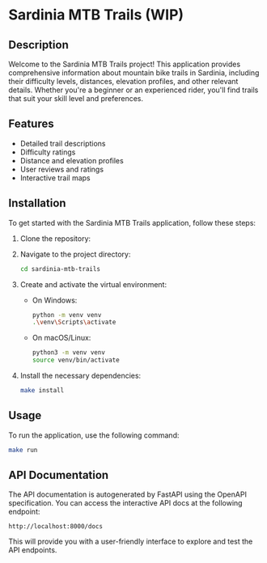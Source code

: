 # Sardinia MTB Trails (WIP)

## Description

Welcome to the Sardinia MTB Trails project! This application provides comprehensive information about mountain bike trails in Sardinia, including their difficulty levels, distances, elevation profiles, and other relevant details. Whether you're a beginner or an experienced rider, you'll find trails that suit your skill level and preferences.

## Features

-   Detailed trail descriptions
-   Difficulty ratings
-   Distance and elevation profiles
-   User reviews and ratings
-   Interactive trail maps

## Installation

To get started with the Sardinia MTB Trails application, follow these steps:

1. Clone the repository:

2. Navigate to the project directory:
    ```bash
    cd sardinia-mtb-trails
    ```
3. Create and activate the virtual environment:
    - On Windows:
        ```bash
        python -m venv venv
        .\venv\Scripts\activate
        ```
    - On macOS/Linux:
        ```bash
        python3 -m venv venv
        source venv/bin/activate
        ```
4. Install the necessary dependencies:
    ```bash
    make install
    ```

## Usage

To run the application, use the following command:

```bash
make run
```

## API Documentation

The API documentation is autogenerated by FastAPI using the OpenAPI specification. You can access the interactive API docs at the following endpoint:

```
http://localhost:8000/docs
```

This will provide you with a user-friendly interface to explore and test the API endpoints.
